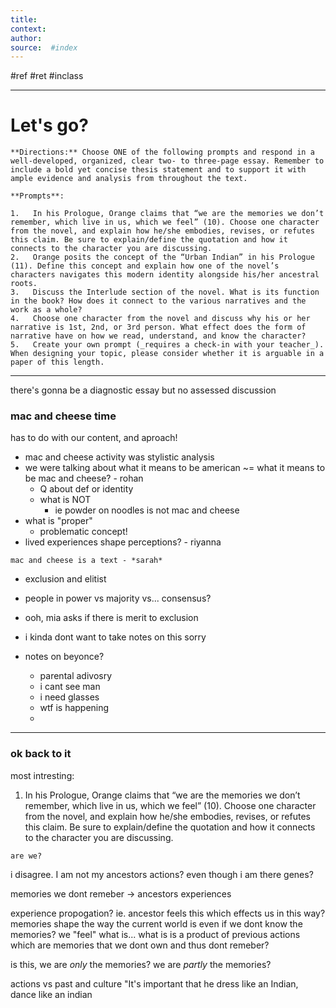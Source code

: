 ```yaml
---
title:   
context: 
author:  
source:  #index
---
```


#ref #ret #inclass

---


# Let's go?


```ad-abstract
**Directions:** Choose ONE of the following prompts and respond in a well-developed, organized, clear two- to three-page essay. Remember to include a bold yet concise thesis statement and to support it with ample evidence and analysis from throughout the text.

**Prompts**:

1.   In his Prologue, Orange claims that “we are the memories we don’t remember, which live in us, which we feel” (10). Choose one character from the novel, and explain how he/she embodies, revises, or refutes this claim. Be sure to explain/define the quotation and how it connects to the character you are discussing.
2.   Orange posits the concept of the “Urban Indian” in his Prologue (11). Define this concept and explain how one of the novel’s characters navigates this modern identity alongside his/her ancestral roots. 
3.   Discuss the Interlude section of the novel. What is its function in the book? How does it connect to the various narratives and the work as a whole?
4.   Choose one character from the novel and discuss why his or her narrative is 1st, 2nd, or 3rd person. What effect does the form of narrative have on how we read, understand, and know the character? 
5.   Create your own prompt (_requires a check-in with your teacher_). When designing your topic, please consider whether it is arguable in a paper of this length.
```

---

there's gonna be a diagnostic essay
but no assessed discussion

### mac and cheese time

has to do with our content, and aproach! 

- mac and cheese activity was stylistic analysis
- we were talking about what it means to be american ~= what it means to be mac and cheese? - rohan
	- Q about def or identity
	- what is NOT
		- ie powder on noodles is not mac and cheese
- what is "proper"
	- problematic concept!
- lived experiences shape perceptions? - riyanna

```ad-qoute
mac and cheese is a text - *sarah*
```

- exclusion and elitist
- people in power vs majority vs... consensus?
- ooh, mia asks if there is merit to exclusion 
- i kinda dont want to take notes on this sorry

- notes on beyonce?
	- parental adivosry
	- i cant see man
	- i need glasses
	- wtf is happening
	- 



---

### ok back to it

most intresting:

1.   In his Prologue, Orange claims that “we are the memories we don’t remember, which live in us, which we feel” (10). Choose one character from the novel, and explain how he/she embodies, revises, or refutes this claim. Be sure to explain/define the quotation and how it connects to the character you are discussing.

```ad-question
are we?
```

i disagree. I am not my ancestors actions? even though i am there genes? 

memories we dont remeber -> ancestors experiences

experience propogation? ie. ancestor feels this which effects us in this way? memories shape the way the current world is even if we dont know the memories? 
we "feel" what is... what is is a product of previous actions which are memories that we dont own and thus dont remeber?

is this, we are *only* the memories? we are *partly* the memories? 


actions vs past and culture
"It's important that he dress like an Indian, dance like an indian







